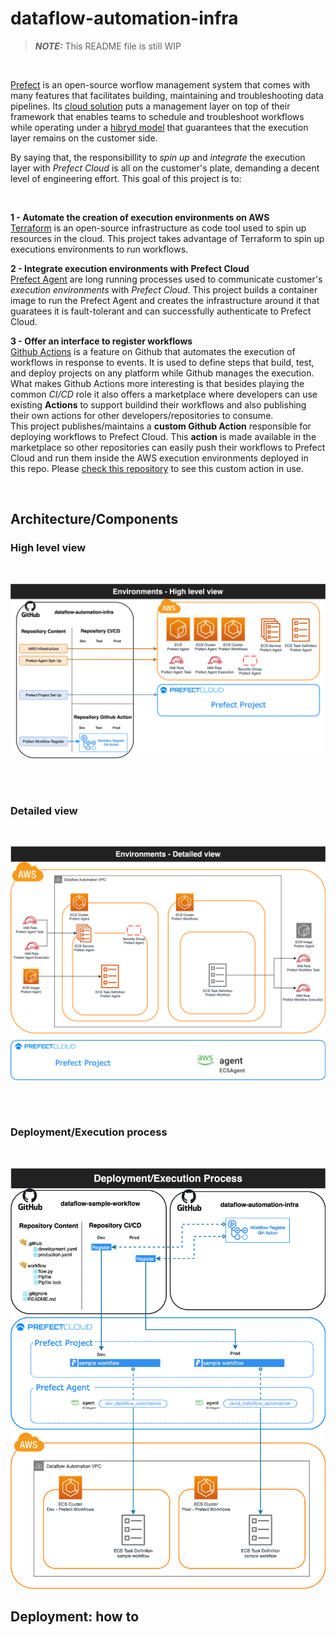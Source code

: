 # dataflow-automation-infra

> **_NOTE:_**  This README file is still WIP 

<br>

[Prefect](https://www.prefect.io/) is an open-source worflow management system that comes with many features that facilitates building, maintaining and troubleshooting data pipelines. Its [cloud solution](https://www.prefect.io/cloud/) puts a management layer on top of their framework that enables teams to schedule and troubleshoot workflows while operating under a [hibryd model](https://medium.com/the-prefect-blog/the-prefect-hybrid-model-1b70c7fd296) that guarantees that the execution layer remains on the customer side.

By saying that, the responsibillity to *spin up* and *integrate* the execution layer with *Prefect Cloud* is all on the customer's plate, demanding a decent level of engineering effort. This goal of this project is to:

<br>

**1 - Automate the creation of execution environments on AWS**
    <br>
    [Terraform](https://www.terraform.io/) is an open-source infrastructure as code tool used to spin up resources in the cloud. This project takes advantage of Terraform to spin up executions environments to run workflows.

**2 - Integrate execution environments with Prefect Cloud**
    <br>
    [Prefect Agent](https://docs.prefect.io/orchestration/agents/overview.html) are long running processes used to communicate customer's *execution environments* with *Prefect Cloud*. This project builds a container image to run the Prefect Agent and creates the infrastructure around it that guaratees it is fault-tolerant and can successfully authenticate to Prefect Cloud.

**3 - Offer an interface to register workflows**
    <br>
    [Github Actions](https://github.com/features/actions) is a feature on Github that automates the execution of workflows in response to events. It is used to define steps that build, test, and deploy projects on any platform while Github manages the execution. What makes Github Actions more interesting is that besides playing the common *CI/CD* role it also offers a marketplace where developers can use existing **Actions** to support buildind their workflows and also publishing their own actions for other developers/repositories to consume. 
    <br>
    This project publishes/maintains a **custom Github Action** responsible for deploying workflows to Prefect Cloud. This **action** is made available in the marketplace so other repositories can easily push their workflows to Prefect Cloud and run them inside the AWS execution environments deployed in this repo. Please [check this repository](https://github.com/maikelpenz/dataflow-sample-workflow) to see this custom action in use.

<br>

## Architecture/Components

### **High level view**

<br>

![HighLevelView](images/high_level_view.png)

<br>
<br>

### **Detailed view**

<br>

![DetailedView](images/detailed_view.png)

<br>
<br>

### **Deployment/Execution process**

<br>

![DeploymentExecutionProcess](images/deployment_execution_process.png)

## Deployment: how to

<TODO>